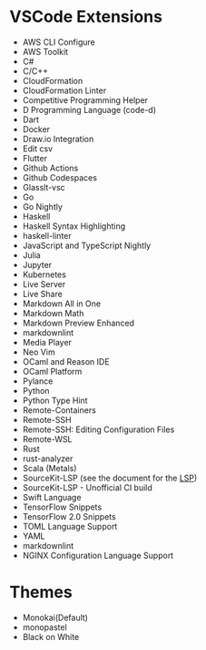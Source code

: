 # VSCode Extensions


- AWS CLI Configure
- AWS Toolkit
- C#
- C/C++
- CloudFormation
- CloudFormation Linter
- Competitive Programming Helper
- D Programming Language (code-d)
- Dart
- Docker
- Draw.io Integration
- Edit csv
- Flutter
- Github Actions
- Github Codespaces
- Glasslt-vsc
- Go
- Go Nightly
- Haskell
- Haskell Syntax Highlighting
- haskell-linter
- JavaScript and TypeScript Nightly
- Julia
- Jupyter
- Kubernetes
- Live Server
- Live Share
- Markdown All in One
- Markdown Math
- Markdown Preview Enhanced
- markdownlint
- Media Player
- Neo Vim
- OCaml and Reason IDE
- OCaml Platform
- Pylance
- Python
- Python Type Hint
- Remote-Containers
- Remote-SSH
- Remote-SSH: Editing Configuration Files
- Remote-WSL
- Rust
- rust-analyzer
- Scala (Metals)
- SourceKit-LSP (see the document for the [LSP](./lsp_settings.md#Swift-LSP))
- SourceKit-LSP - Unofficial CI build
- Swift Language
- TensorFlow Snippets
- TensorFlow 2.0 Snippets
- TOML Language Support
- YAML
- markdownlint
- NGINX Configuration Language Support


# Themes
- Monokai(Default)
- monopastel
- Black on White